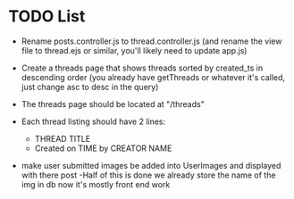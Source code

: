 # TODO List

 - Rename posts.controller.js to thread.controller.js (and rename the view file to thread.ejs or similar, you'll likely need to update app.js)
 - Create a threads page that shows threads sorted by created_ts in descending order (you already have getThreads or whatever it's called, just change asc to desc in the query)
 - The threads page should be located at "/threads"
 - Each thread listing should have 2 lines:
   - THREAD TITLE
   - Created on TIME by CREATOR NAME

  - make user submitted images be added into UserImages and displayed with there post 
   -Half of this is done we already store the name of the img in db now it's mostly front end work